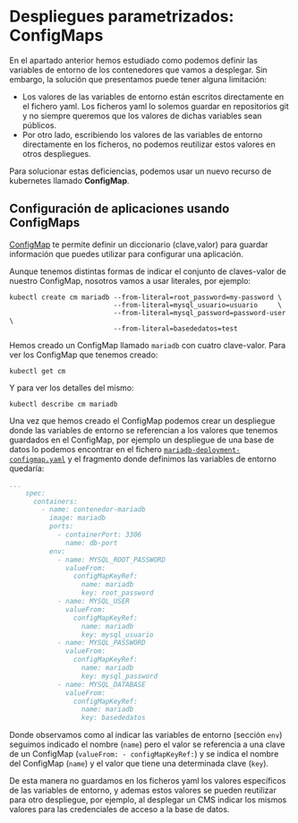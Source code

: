 # Despliegues parametrizados: ConfigMaps

En el apartado anterior hemos estudiado como podemos definir las variables de entorno de los contenedores que vamos a desplegar. Sin embargo, la solución que presentamos puede tener alguna limitación: 

* Los valores de las variables de entorno están escritos directamente en el fichero yaml. Los ficheros yaml lo solemos guardar en repositorios git y no siempre queremos que los valores de dichas variables sean públicos.
* Por otro lado, escribiendo los valores de las variables de entorno directamente en los ficheros, no podemos reutilizar estos valores en otros despliegues.

Para solucionar estas deficiencias, podemos usar un nuevo recurso de kubernetes llamado **ConfigMap**.

## Configuración de aplicaciones usando ConfigMaps

[ConfigMap](https://kubernetes.io/docs/tasks/configure-pod-container/configure-pod-configmap/) te permite definir un diccionario (clave,valor) para guardar información que puedes utilizar para configurar una aplicación.

Aunque tenemos distintas formas de indicar el conjunto de claves-valor de nuestro ConfigMap, nosotros vamos a usar literales, por ejemplo:

    kubectl create cm mariadb --from-literal=root_password=my-password \
                              --from-literal=mysql_usuario=usuario     \
                              --from-literal=mysql_password=password-user \
                              --from-literal=basededatos=test

Hemos creado un ConfigMap llamado `mariadb` con cuatro clave-valor. Para ver los ConfigMap que tenemos creado:

    kubectl get cm

Y para ver los detalles del mismo:

    kubectl describe cm mariadb

Una vez que hemos creado el ConfigMap podemos crear un despliegue donde las variables de entorno se referencian a los valores que tenemos guardados en el ConfigMap, por ejemplo un despliegue de una base de datos lo podemos encontrar en el fichero [`mariadb-deployment-configmap.yaml`](files/mariadb-deployment-configmap.yaml) y el fragmento donde definimos las variables de entorno quedaría:

```yaml
...
    spec:
      containers:
        - name: contenedor-mariadb
          image: mariadb
          ports:
            - containerPort: 3306
              name: db-port
          env:
            - name: MYSQL_ROOT_PASSWORD
              valueFrom:
                configMapKeyRef:
                  name: mariadb
                  key: root_password
            - name: MYSQL_USER
              valueFrom:
                configMapKeyRef:
                  name: mariadb
                  key: mysql_usuario
            - name: MYSQL_PASSWORD
              valueFrom:
                configMapKeyRef:
                  name: mariadb
                  key: mysql_password
            - name: MYSQL_DATABASE
              valueFrom:
                configMapKeyRef:
                  name: mariadb
                  key: basededatos
```

Donde observamos como al indicar las variables de entorno (sección `env`) seguimos indicado el nombre (`name`) pero el valor se referencia a una clave de un ConfigMap (`valueFrom: - configMapKeyRef:`) y se indica el nombre del ConfigMap (`name`) y el valor que tiene una determinada clave (`key`).

De esta manera no guardamos en los ficheros yaml los valores específicos de las variables de entorno, y ademas estos valores se pueden reutilizar para otro despliegue, por ejemplo, al desplegar un CMS indicar los mismos valores para las credenciales de acceso a la base de datos.